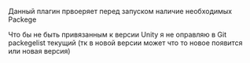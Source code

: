 Данный плагин првоеряет перед запуском наличие необходимых Packege 

Что бы не быть привязанным к версии Unity я не оправляю в Git packegelist текущий (тк в новой версии может что то новое появится или новая версия)